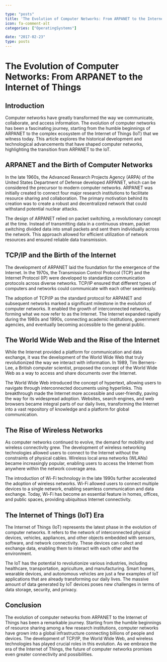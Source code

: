 ```yaml
---

type: "posts"
title: 'The Evolution of Computer Networks: From ARPANET to the Internet of Things'
icon: fa-comment-alt
categories: ["OperatingSystems"]

date: "2017-02-23"
type: posts
---
```





# The Evolution of Computer Networks: From ARPANET to the Internet of Things

## Introduction

Computer networks have greatly transformed the way we communicate, collaborate, and access information. The evolution of computer networks has been a fascinating journey, starting from the humble beginnings of ARPANET to the complex ecosystem of the Internet of Things (IoT) that we witness today. This article explores the historical development and technological advancements that have shaped computer networks, highlighting the transition from ARPANET to the IoT.

## ARPANET and the Birth of Computer Networks

In the late 1960s, the Advanced Research Projects Agency (ARPA) of the United States Department of Defense developed ARPANET, which can be considered the precursor to modern computer networks. ARPANET was initially created to connect four major research institutions to facilitate resource sharing and collaboration. The primary motivation behind its creation was to create a robust and decentralized network that could withstand potential nuclear attacks.

The design of ARPANET relied on packet switching, a revolutionary concept at the time. Instead of transmitting data in a continuous stream, packet switching divided data into small packets and sent them individually across the network. This approach allowed for efficient utilization of network resources and ensured reliable data transmission.

## TCP/IP and the Birth of the Internet

The development of ARPANET laid the foundation for the emergence of the Internet. In the 1970s, the Transmission Control Protocol (TCP) and the Internet Protocol (IP) were developed to standardize communication protocols across diverse networks. TCP/IP ensured that different types of computers and networks could communicate with each other seamlessly.

The adoption of TCP/IP as the standard protocol for ARPANET and subsequent networks marked a significant milestone in the evolution of computer networks. It enabled the growth of interconnected networks, forming what we now refer to as the Internet. The Internet expanded rapidly during the 1980s and 1990s, connecting academic institutions, government agencies, and eventually becoming accessible to the general public.

## The World Wide Web and the Rise of the Internet

While the Internet provided a platform for communication and data exchange, it was the development of the World Wide Web that truly revolutionized the way we interact with information. In 1989, Tim Berners-Lee, a British computer scientist, proposed the concept of the World Wide Web as a way to access and share documents over the Internet.

The World Wide Web introduced the concept of hypertext, allowing users to navigate through interconnected documents using hyperlinks. This breakthrough made the Internet more accessible and user-friendly, paving the way for its widespread adoption. Websites, search engines, and web browsers became integral parts of our daily lives, transforming the Internet into a vast repository of knowledge and a platform for global communication.

## The Rise of Wireless Networks

As computer networks continued to evolve, the demand for mobility and wireless connectivity grew. The development of wireless networking technologies allowed users to connect to the Internet without the constraints of physical cables. Wireless local area networks (WLANs) became increasingly popular, enabling users to access the Internet from anywhere within the network coverage area.

The introduction of Wi-Fi technology in the late 1990s further accelerated the adoption of wireless networks. Wi-Fi allowed users to connect multiple devices to a single network, enabling seamless communication and data exchange. Today, Wi-Fi has become an essential feature in homes, offices, and public spaces, providing ubiquitous Internet connectivity.

## The Internet of Things (IoT) Era

The Internet of Things (IoT) represents the latest phase in the evolution of computer networks. It refers to the network of interconnected physical devices, vehicles, appliances, and other objects embedded with sensors, software, and network connectivity. These devices can collect and exchange data, enabling them to interact with each other and the environment.

The IoT has the potential to revolutionize various industries, including healthcare, transportation, agriculture, and manufacturing. Smart homes, wearable devices, and autonomous vehicles are just a few examples of IoT applications that are already transforming our daily lives. The massive amount of data generated by IoT devices poses new challenges in terms of data storage, security, and privacy.

## Conclusion

The evolution of computer networks from ARPANET to the Internet of Things has been a remarkable journey. Starting from the humble beginnings of resource sharing among a few research institutions, computer networks have grown into a global infrastructure connecting billions of people and devices. The development of TCP/IP, the World Wide Web, and wireless technologies has played crucial roles in this evolution. As we embrace the era of the Internet of Things, the future of computer networks promises even greater connectivity and possibilities.